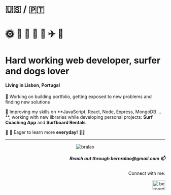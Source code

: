 <div align="left">
 <h1> 🇺🇸 / 🇵🇹 </h1>
 <h1>🌞 🌊 📸 🌻 🐶 ✈️ 🌅 </h1>
 <h1>Hard working web developer, surfer and dogs lover</h1>
 <h4>Living in Lisbon, Portugal</h4>
 
 🔭 Working on building portfolio, getting exposed to new problems and finding new solutions
 
 🎯 Improving my skills on **JavaScript, React, Node, Express, MongoDB ... **, working with new libraries while developing personal projects: **Surf Coaching App** and **Surfboard Rentals**
 
 🌱 🧠 Eager to learn more **everyday!** 🙋‍♂️
</div>

<hr>

<div align="center">
 
 <p><img src="https://github-readme-stats.vercel.app/api/top-langs?username=bralao&show_icons=true&locale=en&layout=compact" alt="bralao" /></p>
</div>

<div align="right">
 



 
 <h5>Reach out through bernralao@gmail.com 📫</h5>

 <p>Connect with me:</p>
 <p>
 <a href="https://linkedin.com/in/bernardoralao" target="blank"><img align="center" src="https://raw.githubusercontent.com/rahuldkjain/github-profile-readme-generator/master/src/images/icons/Social/linked-in-alt.svg" alt="bernardoralao" height="30" width="40" /></a>
 </p>
</div>
 
 
